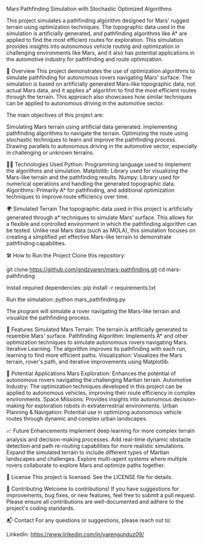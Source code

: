Mars Pathfinding Simulation with Stochastic Optimized Algorithms

This project simulates a pathfinding algorithm designed for Mars' rugged terrain using optimization techniques. The topographic data used in the simulation is artificially generated, and pathfinding algorithms like A* are applied to find the most efficient routes for exploration. 
This simulation provides insights into autonomous vehicle routing and optimization in challenging environments like Mars, and it also has potential applications in the automotive industry for pathfinding and route optimization.

🚀 Overview
This project demonstrates the use of optimization algorithms to simulate pathfinding for autonomous rovers navigating Mars' surface. 
The simulation is based on artificially generated Mars-like topographic data, not actual Mars data, and it applies a* algorithm to find the most efficient routes through the terrain.
This approach also showcases how similar techniques can be applied to autonomous driving in the automotive sector.

The main objectives of this project are:

Simulating Mars terrain using artificial data generated.
Implementing pathfinding algorithms to navigate the terrain.
Optimizing the route using stochastic techniques to learn and improve the pathfinding process.
Drawing parallels to autonomous driving in the automotive sector, especially in challenging or unknown terrains.

🧑‍💻 Technologies Used
Python: Programming language used to implement the algorithms and simulation.
Matplotlib: Library used for visualizing the Mars-like terrain and the pathfinding results.
Numpy: Library used for numerical operations and handling the generated topographic data.
Algorithms: Primarily A* for pathfinding, and additional optimization techniques to improve route efficiency over time.

🌍 Simulated Terrain
The topographic data used in this project is artificially generated through a* techniques to simulate Mars' surface. 
This allows for a flexible and controlled environment in which the pathfinding algorithm can be tested. 
Unlike real Mars data (such as MOLA), this simulation focuses on creating a simplified yet effective Mars-like terrain to demonstrate pathfinding capabilities.

🛠 How to Run the Project
Clone this repository:

git clone https://github.com/gndzyaren/mars-pathfinding.git
cd mars-pathfinding

Install required dependencies:
pip install -r requirements.txt

Run the simulation:
python mars_pathfinding.py

The program will simulate a rover navigating the Mars-like terrain and visualize the pathfinding process.

🌟 Features
Simulated Mars Terrain: The terrain is artificially generated to resemble Mars' surface.
Pathfinding Algorithm: Implements A* and other optimization techniques to simulate autonomous rovers navigating Mars.
Iterative Learning: The algorithm improves its pathfinding with each run, learning to find more efficient paths.
Visualization: Visualizes the Mars terrain, rover's path, and iterative improvements using Matplotlib.

🎯 Potential Applications
Mars Exploration: Enhances the potential of autonomous rovers navigating the challenging Martian terrain.
Automotive Industry: The optimization techniques developed in this project can be applied to autonomous vehicles, improving their route efficiency in complex environments.
Space Missions: Provides insights into autonomous decision-making for exploration robots in extraterrestrial environments.
Urban Planning & Navigation: Potential use in optimizing autonomous vehicle routes through dynamic and complex urban landscapes.

📈 Future Enhancements
Implement deep learning for more complex terrain analysis and decision-making processes.
Add real-time dynamic obstacle detection and path re-routing capabilities for more realistic simulations.
Expand the simulated terrain to include different types of Martian landscapes and challenges.
Explore multi-agent systems where multiple rovers collaborate to explore Mars and optimize paths together.

📝 License
This project is licensed. See the LICENSE file for details.

🤝 Contributing
Welcome to contributions! If you have suggestions for improvements, bug fixes, or new features, feel free to submit a pull request. 
Please ensure all contributions are well-documented and adhere to the project's coding standards.

📬 Contact
For any questions or suggestions, please reach out to:

LinkedIn: https://www.linkedin.com/in/yarengunduz09/

